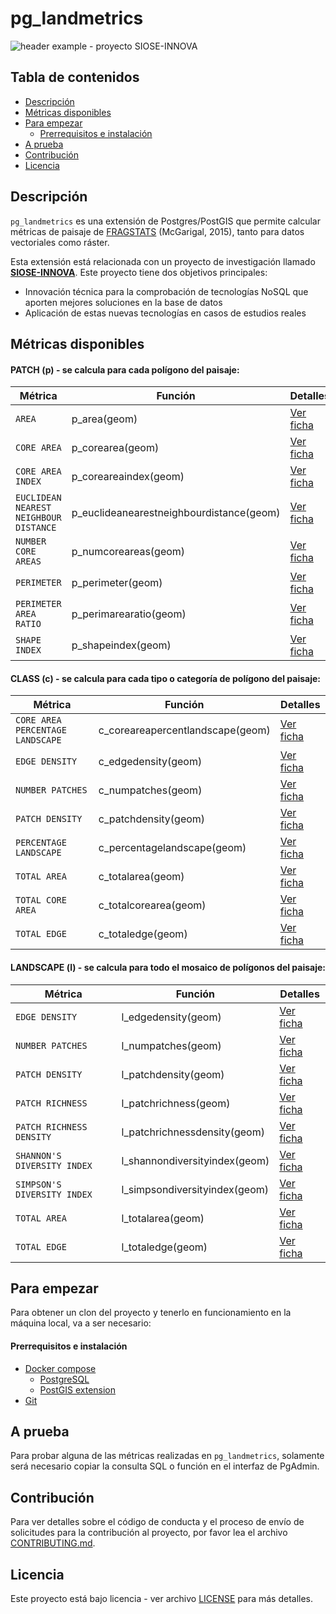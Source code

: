 # pg_landmetrics
![header example - proyecto SIOSE-INNOVA](https://github.com/andrearosado/pg_landmetrics/blob/master/doc/images/header.png)

## Tabla de contenidos
- [Descripción](#descripcion)
- [Métricas disponibles](#metricas-disponibles)
- [Para empezar](#para-empezar)
  - [Prerrequisitos e instalación](#prerrequisitos-e-instalacion)
- [A prueba](#a-prueba)
- [Contribución](#contribución)
- [Licencia](#licencia)


## Descripción
`pg_landmetrics` es una extensión de Postgres/PostGIS que permite calcular métricas de paisaje de [FRAGSTATS](http://www.umass.edu/landeco/research/fragstats/documents/fragstats.help.4.2.pdf) (McGarigal, 2015), tanto para datos vectoriales como ráster.

Esta extensión está relacionada con un proyecto de investigación llamado [**SIOSE-INNOVA**](http://siose-innova.es/project/). Este proyecto tiene dos objetivos principales:
* Innovación técnica para la comprobación de tecnologías NoSQL que aporten mejores soluciones en la base de datos
* Aplicación de estas nuevas tecnologías en casos de estudios reales


## Métricas disponibles

#### PATCH (p) - se calcula para cada polígono del paisaje:

| Métrica | Función | Detalles |
| --- | --- | --- |
| `AREA` | p_area(geom) | [Ver ficha](doc/p_area.md) |
| `CORE AREA` | p_corearea(geom) | [Ver ficha](doc/p_corearea.md) |
| `CORE AREA INDEX` | p_coreareaindex(geom) | [Ver ficha](doc/p_coreareaindex.md) |
| `EUCLIDEAN NEAREST NEIGHBOUR DISTANCE` | p_euclideanearestneighbourdistance(geom) | [Ver ficha](doc/p_euclideanearestneighbourdistance.md) |
| `NUMBER CORE AREAS` | p_numcoreareas(geom) | [Ver ficha](doc/p_numcoreareas.md) |
| `PERIMETER` | p_perimeter(geom) | [Ver ficha](doc/p_perimeter.md) |
| `PERIMETER AREA RATIO` | p_perimarearatio(geom) | [Ver ficha](doc/p_perimarearatio.md) |
| `SHAPE INDEX` | p_shapeindex(geom) | [Ver ficha](doc/p_shapeindex.md) |

#### CLASS (c) - se calcula para cada tipo o categoría de polígono del paisaje:

| Métrica | Función | Detalles |
| --- | --- | --- |
| `CORE AREA PERCENTAGE LANDSCAPE` | c_coreareapercentlandscape(geom) | [Ver ficha](doc/c_coreareapercentlandscape.md) |
| `EDGE DENSITY` | c_edgedensity(geom) | [Ver ficha](doc/c_edgedensity.md) |
| `NUMBER PATCHES` | c_numpatches(geom) | [Ver ficha](doc/c_numpatches.md) |
| `PATCH DENSITY` | c_patchdensity(geom) | [Ver ficha](doc/c_patchdensity.md) |
| `PERCENTAGE LANDSCAPE` | c_percentagelandscape(geom) | [Ver ficha](doc/c_percentagelandscape.md) |
| `TOTAL AREA` | c_totalarea(geom) | [Ver ficha](doc/c_totalarea.md) |
| `TOTAL CORE AREA` | c_totalcorearea(geom) | [Ver ficha](doc/c_totalcorearea.md) |
| `TOTAL EDGE` | c_totaledge(geom) | [Ver ficha](doc/c_totaledge.md) |

#### LANDSCAPE (l) - se calcula para todo el mosaico de polígonos del paisaje:

| Métrica | Función | Detalles |
| --- | --- | --- |
| `EDGE DENSITY` | l_edgedensity(geom) | [Ver ficha](doc/l_edgedensity.md) |
| `NUMBER PATCHES` | l_numpatches(geom) | [Ver ficha](doc/l_numpatches.md) |
| `PATCH DENSITY` | l_patchdensity(geom) | [Ver ficha](doc/l_patchdensity.md) |
| `PATCH RICHNESS` | l_patchrichness(geom) | [Ver ficha](doc/l_patchrichness.md) |
| `PATCH RICHNESS DENSITY` | l_patchrichnessdensity(geom) | [Ver ficha](doc/l_patchrichnessdensity.md) |
| `SHANNON'S DIVERSITY INDEX` | l_shannondiversityindex(geom) | [Ver ficha](doc/l_shannondiversityindex.md) |
| `SIMPSON'S DIVERSITY INDEX` | l_simpsondiversityindex(geom) | [Ver ficha](doc/l_simpsondiversityindex.md) |
| `TOTAL AREA` | l_totalarea(geom) | [Ver ficha](doc/l_totalarea.md) |
| `TOTAL EDGE` | l_totaledge(geom) | [Ver ficha](doc/l_totaledge.md) |


## Para empezar
Para obtener un clon del proyecto y tenerlo en funcionamiento en la máquina local, va a ser necesario: 

#### Prerrequisitos e instalación
- [Docker compose](https://www.digitalocean.com/community/tutorials/how-to-install-docker-compose-on-ubuntu-16-04)
  - [PostgreSQL](https://hub.docker.com/_/postgres/)
  - [PostGIS extension](https://hub.docker.com/r/mdillon/postgis/)
- [Git](https://git-scm.com/)

## A prueba
Para probar alguna de las métricas realizadas en `pg_landmetrics`, solamente será necesario copiar la consulta SQL o función en el interfaz de PgAdmin. 

## Contribución
Para ver detalles sobre el código de conducta y el proceso de envío de solicitudes para la contribución al proyecto, por favor lea el archivo [CONTRIBUTING.md](CONTRIBUTING.md).

## Licencia
Este proyecto está bajo licencia - ver archivo [LICENSE](LICENSE) para más detalles.

